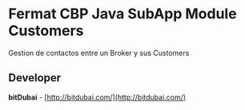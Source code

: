 # Fermat CBP Java SubApp Module Customers

Gestion de contactos entre un Broker y sus Customers

## Developer

**bitDubai** - [http://bitdubai.com/](http://bitdubai.com/)
